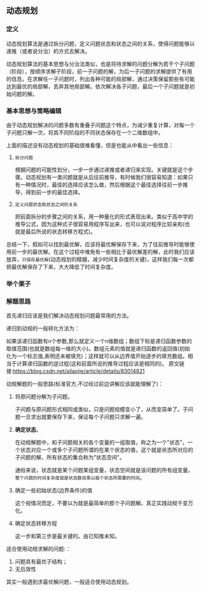 ## 动态规划

### 定义

动态规划算法是通过拆分问题，定义问题状态和状态之间的关系，使得问题能够以递推（或者说分治）的方式去解决。

动态规划算法的基本思想与分治法类似，也是将待求解的问题分解为若干个子问题（阶段），按顺序求解子阶段，前一子问题的解，为后一子问题的求解提供了有用的信息。在求解任一子问题时，列出各种可能的局部解，通过决策保留那些有可能达到最优的局部解，丢弃其他局部解。依次解决各子问题，最后一个子问题就是初始问题的解。

### 基本思想与策略编辑

由于动态规划解决的问题多数有重叠子问题这个特点，为减少重复计算，对每一个子问题只解一次，将其不同阶段的不同状态保存在一个二维数组中。

上面的描述没有动态规划的基础很难看懂，但是也能从中看出一些信息：

1. `拆分问题`

   根据问题的可能性划分，一步一步通过递推或者递归来实现。关键就是这个步骤。动态规划有一类问题就是从后往前推导，有时候我们很容易知道：如果只有一种情况时，最佳的选择应该怎么做，然后根据这个最佳选择往前一步推导，得到前一步的最佳选择。

2. `定义问题状态和状态之间的关系`

   把前面拆分的步骤之间的关系，用一种量化的形式表现出来。类似于高中学的推导公式，因为这种式子很容易用程序写出来，也可以说对程序比较亲和(也就是最后所说的状态转移方程式)。

总结一下，假如可以找到最优解，应该将最优解保存下来，为了往前推导时能够使用前一步的最优解。在这个过程中难免有一些相比于最优解差的解，此时我们应该放弃，`只保存最优解`(动态规划的精髓，减少时间复杂度的关键)，这样我们每一次都把最优解保存了下来，大大降低了时间复杂度。

### 举个栗子

### 解题思路

首先递归应该是我们解决动态规划问题最常用的方法。

递归到动规的一般转化方法为：

如果该递归函数有n个参数,那么就定义一个n维数组；数组下标是递归函数参数的取值范围(也就是数组每一维的大小)。数组元素的值就是递归函数的返回值(初始化为一个标志值,表明还未被填充)；这样就可以从边界值开始逐步的填充数组。相当于计算递归函数的逆过程(这和前面所说的推导过程应该是相同的)。
原文链接:https://blog.csdn.net/ailaojie/article/details/83014821

动规解题的一般思路(标准官方,不过经过前边讲解应该就能理解了)：

1. 将原问题分解为子问题。 

   子问题与原问题形式相同或类似，只是问题规模变小了，从而变简单了。子问题一旦求出就要保存下来，保证每个子问题只求解一遍。

2. **确定状态**。

   在动规解题中，和子问题相关的各个变量的一组取值，称之为一个"状态"。一个状态对应一个或多个子问题所谓的在某个状态的值，这个就是状态所对应的子问题的解，所有状态的集合称为"状态空间"。

   通俗来说，状态就是某个问题某组变量，状态空间就是该问题的所有组变量。 `整个问题的时间复杂度就是状态数目乘以每个状态所需要的时间`。

3. 确定一些初始状态(边界条件)的值

   这个视情况而定，不要以为就是最简单的那个子问题解。真正实践动规千变万化。

4. 确定状态转移方程 

   这一步和第三步是最关键的。由已知推未知。


适合使用动规求解的问题:：

1. 问题具有最优子结构；
2. 无后效性 

其实一般遇到求最优解问题，一般适合使用动态规划。